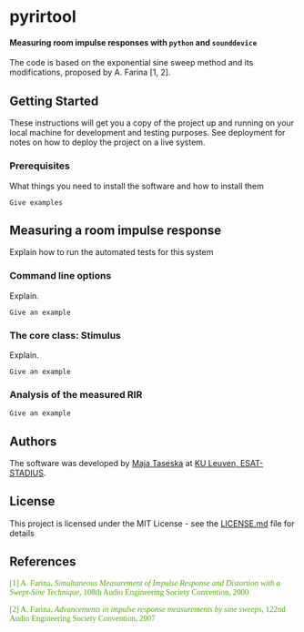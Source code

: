 # pyrirtool

#### Measuring room impulse responses with ```python``` and ```sounddevice```

The code is based on the exponential sine sweep method and its modifications, proposed by A. Farina [1, 2].


## Getting Started

These instructions will get you a copy of the project up and running on your local machine for development and testing purposes. See deployment for notes on how to deploy the project on a live system.

### Prerequisites

What things you need to install the software and how to install them

```
Give examples
```


## Measuring a room impulse response

Explain how to run the automated tests for this system

### Command line options

Explain.

```
Give an example
```

### The core class: Stimulus

Explain.

```
Give an example
```

### Analysis of the measured RIR
```
Give an example
```




## Authors

The software was developed by  [Maja Taseska](https://github.com/maj4e) at [KU Leuven, ESAT-STADIUS](https://www.esat.kuleuven.be/stadius/).



## License

This project is licensed under the MIT License - see the [LICENSE.md](LICENSE.md) file for details


## References

<span style="color: #54AC06; font-family: Babas; font-size: 1em;">

[1] A. Farina, *Simultaneous Measurement of Impulse Response and Distortion with a Swept-Sine Technique*, 108th Audio Engineering Society Convention, 2000

[2] A. Farina, *Advancements in impulse response measurements by sine sweeps*, 122nd Audio Engineering Society Convention, 2007
</span>
